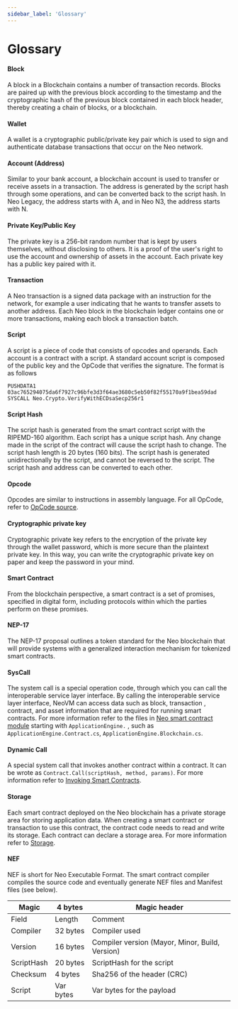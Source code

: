 ```yaml
---
sidebar_label: 'Glossary'
---
```


# Glossary

#### Block

A block in a Blockchain contains a number of transaction records.  Blocks are paired up with the previous block according to the timestamp and the cryptographic hash of the previous block contained in each block header, thereby creating a chain of blocks, or a blockchain.

#### Wallet

A wallet is a cryptographic public/private key pair which is used to sign and authenticate database transactions that occur on the Neo network.

#### Account (Address)

Similar to your bank account, a blockchain account is used to transfer or receive assets in a transaction. The address is generated by the script hash through some operations, and can be converted back to the script hash. In Neo Legacy, the address starts with A, and in Neo N3, the address starts with N.

#### Private Key/Public Key

The private key is a 256-bit random number that is kept by users themselves, without disclosing to others. It is a proof of the user's right to use the account and ownership of assets in the account. Each private key has a public key paired with it.

#### Transaction

A Neo transaction is a signed data package with an instruction for the network, for example a user indicating that he wants to transfer assets to another address. Each Neo block in the blockchain ledger contains one or more transactions, making each block a transaction batch. 

#### Script

A script is a piece of code that consists of opcodes and operands. Each account is a contract with a script. A standard account script is composed of the public key and the OpCode that verifies the signature. The format is as follows

```
PUSHDATA1 03ac765294075da6f7927c96bfe3d3f64ae3680c5eb50f82f55170a9f1bea59dad
SYSCALL Neo.Crypto.VerifyWithECDsaSecp256r1
```

#### Script Hash

The script hash is generated from the smart contract script with the RIPEMD-160 algorithm. Each script has a unique script hash. Any change made in the script of the contract will cause the script hash to change. The script hash length is 20 bytes (160 bits). The script hash is generated unidirectionally by the script, and cannot be reversed to the script. The script hash and address can be converted to each other.

#### Opcode

Opcodes are similar to instructions in assembly language. For all OpCode, refer to [OpCode source](https://github.com/neo-project/neo-vm/blob/master/src/neo-vm/OpCode.cs).

#### Cryptographic private key

Cryptographic private key refers to the encryption of the private key through the wallet password, which is more secure than the plaintext private key. In this way, you can write the cryptographic private key on paper and keep the password in your mind.

#### Smart Contract

From the blockchain perspective, a smart contract is a set of promises, specified in digital form, including protocols within which the parties perform on these promises.

#### NEP-17

The NEP-17 proposal outlines a token standard for the Neo blockchain that will provide systems with a generalized interaction mechanism for tokenized smart contracts.

#### SysCall

The system call is a special operation code, through which you can call the interoperable service layer interface. By calling the interoperable service layer interface, NeoVM can access data such as block, transaction , contract, and asset information that are required for running smart contracts. For more information refer to the files in  [Neo smart contract module](https://github.com/neo-project/neo/tree/master/src/neo/SmartContract) starting with  `ApplicationEngine.` , such as  `ApplicationEngine.Contract.cs`, `ApplicationEngine.Blockchain.cs`.

#### Dynamic Call

A special system call that invokes another contract within a contract. It can be wrote as `Contract.Call(scriptHash, method, params)`. For more information refer to [Invoking Smart Contracts](develop/deploy/invoke).

#### Storage

Each smart contract deployed on the Neo blockchain has a private storage area for storing application data. When creating a smart contract or transaction to use this contract, the contract code needs to read and write its storage. Each contract can declare a storage area. For more information refer to [Storage](../reference/scapi/framework/services/storage).

#### NEF

NEF is short for Neo Executable Format. The smart contract compiler compiles the source code and eventually generate NEF files and Manifest files (see below).

| Magic      | 4 bytes   | Magic header                                    |
| ---------- | --------- | ----------------------------------------------- |
| Field      | Length    | Comment                                         |
| Compiler   | 32 bytes  | Compiler used                                   |
| Version    | 16 bytes  | Compiler version (Mayor, Minor, Build, Version) |
| ScriptHash | 20 bytes  | ScriptHash for the script                       |
| Checksum   | 4 bytes   | Sha256 of the header (CRC)                      |
| Script     | Var bytes | Var bytes for the payload                       |

